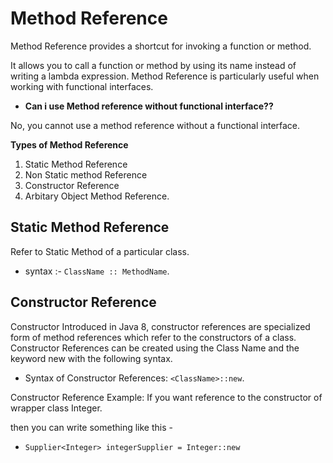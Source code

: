 # Method Reference

Method Reference provides a shortcut for invoking a function or method. 

It allows you to call a function or method by using its name instead of writing a lambda expression. Method Reference is particularly useful when working with functional interfaces.

* **Can i use Method reference without functional interface??**

No, you cannot use a method reference without a functional interface.

**Types of Method Reference**
1. Static Method Reference
2. Non Static method Reference
3. Constructor Reference
4. Arbitary Object Method Reference.

## Static Method Reference
Refer to Static Method of a particular class.
* syntax :-
`ClassName :: MethodName`.



##  Constructor Reference
Constructor Introduced in Java 8, constructor references are specialized form of method references which refer to the constructors of a class. Constructor References can be created using the Class Name and the keyword new with the following 
syntax.
* Syntax of Constructor References:
 `<ClassName>::new`.

Constructor Reference Example: If you want reference to the constructor of wrapper class Integer.

then you can write something like this -
* `Supplier<Integer> integerSupplier = Integer::new`